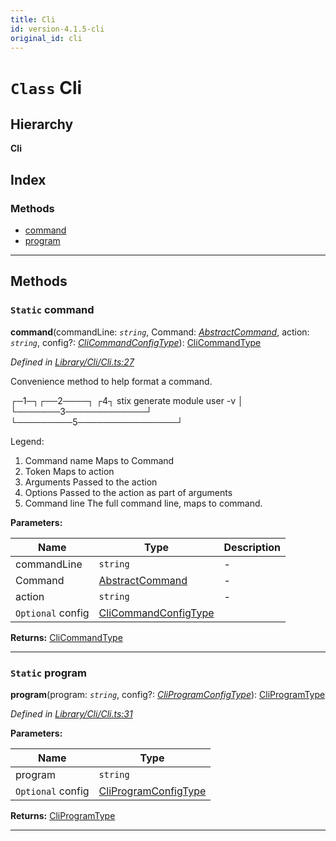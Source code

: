 ```yaml
---
title: Cli
id: version-4.1.5-cli
original_id: cli
---
```


# `Class` Cli

## Hierarchy

**Cli**

## Index

### Methods

* [command](cli#command)
* [program](cli#program)

---

## Methods

<a id="command"></a>

### `Static` command

**command**(commandLine: *`string`*, Command: *[AbstractCommand](abstractcommand)*, action: *`string`*, config?: *[CliCommandConfigType]()*): [CliCommandType]()

*Defined in [Library/Cli/Cli.ts:27](https://github.com/SpoonX/stix/blob/e27bbb3/src/Library/Cli/Cli.ts#L27)*

Convenience method to help format a command.

┌─1─┐┌──2────┐ ┌4┐ stix generate module user -v │ └───────3─────────────┘ └─────────5────────────────┘

Legend:

1.  Command name Maps to Command
2.  Token Maps to action
3.  Arguments Passed to the action
4.  Options Passed to the action as part of arguments
5.  Command line The full command line, maps to command.

**Parameters:**

| Name | Type | Description |
| ------ | ------ | ------ |
| commandLine | `string` |  \- |
| Command | [AbstractCommand](abstractcommand) |  \- |
| action | `string` |  \- |
| `Optional` config | [CliCommandConfigType]() |   |

**Returns:** [CliCommandType]()

___
<a id="program"></a>

### `Static` program

**program**(program: *`string`*, config?: *[CliProgramConfigType]()*): [CliProgramType]()

*Defined in [Library/Cli/Cli.ts:31](https://github.com/SpoonX/stix/blob/e27bbb3/src/Library/Cli/Cli.ts#L31)*

**Parameters:**

| Name | Type |
| ------ | ------ |
| program | `string` |
| `Optional` config | [CliProgramConfigType]() |

**Returns:** [CliProgramType]()

___

